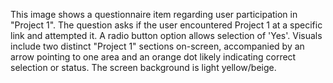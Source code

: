 This image shows a questionnaire item regarding user participation in "Project 1". The question asks if the user encountered Project 1 at a specific link and attempted it. A radio button option allows selection of 'Yes'. Visuals include two distinct "Project 1" sections on-screen, accompanied by an arrow pointing to one area and an orange dot likely indicating correct selection or status. The screen background is light yellow/beige.